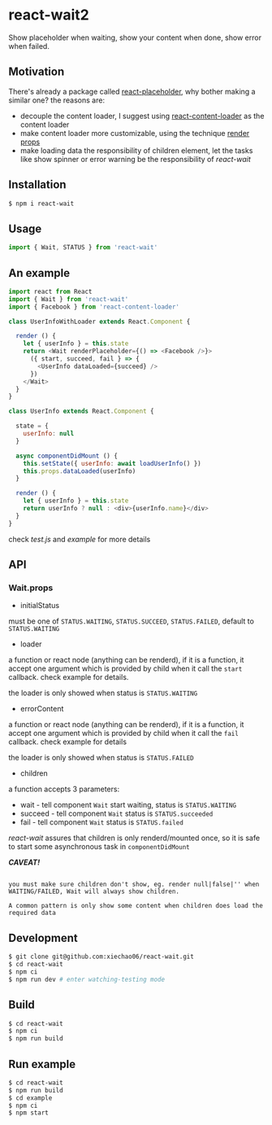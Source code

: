 # react-wait2

Show placeholder when waiting, show your content when done, show error when failed.

## Motivation

There's already a package called [react-placeholder](https://www.npmjs.com/package/react-placeholder),
why bother making a similar one? the reasons are:
* decouple the content loader, I suggest using [react-content-loader](https://www.npmjs.com/package/react-content-loader)
  as the content loader
* make content loader more customizable, using the technique [render props](https://reactjs.org/docs/render-props.html)
* make loading data the responsibility of children element, let the tasks like show spinner or error warning be the responsibility of *react-wait*

## Installation

```bash
$ npm i react-wait
```

## Usage

```javascript
import { Wait, STATUS } from 'react-wait'
```

## An example

```javascript
import react from React
import { Wait } from 'react-wait'
import { Facebook } from 'react-content-loader'

class UserInfoWithLoader extends React.Component {

  render () {
    let { userInfo } = this.state
    return <Wait renderPlaceholder={() => <Facebook />}>
      ({ start, succeed, fail } => {
        <UserInfo dataLoaded={succeed} />
      })
  	</Wait>
  }
}

class UserInfo extends React.Component {

  state = {
  	userInfo: null
  }

  async componentDidMount () {
    this.setState({ userInfo: await loadUserInfo() })
    this.props.dataLoaded(userInfo)
  }

  render () {
    let { userInfo } = this.state
    return userInfo ? null : <div>{userInfo.name}</div>
  }
}

```

check *test.js* and *example* for more details

## API

### Wait.props

* initialStatus

must be one of `STATUS.WAITING`, `STATUS.SUCCEED`, `STATUS.FAILED`, default to `STATUS.WAITING`

* loader

a function or react node (anything can be renderd),  if it is a function, it accept one argument which is provided by child when
it call the `start` callback. check example for details.

the loader is only showed when status is `STATUS.WAITING`

* errorContent

a function or react node (anything can be renderd),  if it is a function, it accept one argument which is provided by child when
it call the `fail` callback. check example for details

the loader is only showed when status is `STATUS.FAILED`

* children

a function accepts 3 parameters:

  * wait - tell component `Wait` start waiting, status is `STATUS.WAITING`
  * succeed - tell component `Wait` status is `STATUS.succeeded`
  * fail - tell component `Wait` status is `STATUS.failed`

*react-wait* assures that children is only renderd/mounted once, so
it is safe to start some asynchronous task in `componentDidMount`

***CAVEAT!***

```

you must make sure children don't show, eg. render null|false|'' when WAITING/FAILED, Wait will always show children.

A common pattern is only show some content when children does load the required data
```




###

## Development

```bash
$ git clone git@github.com:xiechao06/react-wait.git
$ cd react-wait
$ npm ci
$ npm run dev # enter watching-testing mode
```

## Build

```bash
$ cd react-wait
$ npm ci
$ npm run build
```

## Run example

```bash
$ cd react-wait
$ npm run build
$ cd example
$ npm ci
$ npm start
```
